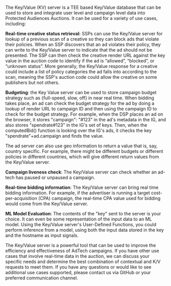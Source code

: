 The Key/Value (KV) server is a TEE based Key/Value database that can be used to store and integrate user level and campaign level data into Protected Audiences Auctions. It can be used for a variety of use cases, including:

**Real-time creative status retrieval:** SSPs can use the Key/Value server for lookup of a previous scan of a creative so they can block ads that violate their policies. When an SSP discovers that an ad violates their policy, they can write to the Key/Value server to indicate that the ad should not be presented. The SSP can then check the creative render URL against the key value in the auction code to identify if the ad is “allowed”, “blocked”, or “unknown status”. More generally, the Key/Value response for a creative could include a list of policy categories the ad falls into according to the scan, meaning the SSP's auction code could allow the creative on some publishers but not others.

**Budgeting**: the Key Value server can be used to store campaign budget strategy such as {full-speed, slow, off} in near real time. When bidding takes place, an ad can check the budget strategy for the ad by doing a lookup of render URL to campaign ID and then using the campaign ID to check for the budget strategy. For example, when the DSP places an ad on the browser, it stores "campaign": "#123" in the ad's metadata in the IG, and also stores "spendrate#123" in the IG's set of keys. Then, when the computedBid() function is looking over the IG's ads, it checks the key "spendrate"+ad.campaign and finds the value. 

The ad server can also use geo information to return a value that is, say, country specific. For example, there might be different budgets or different policies in different countries, which will give different return values from the Key/Value server. 

**Campaign liveness check**: The Key/Value server can check whether an ad-tech has paused or unpaused a campaign.

**Real-time bidding information**: The Key/Value server can bring real time bidding information. For example, if the advertiser is running a target cost-per-acquisition (CPA) campaign, the real-time CPA value used for bidding would come from the Key/Value server.

**ML Model Evaluation**: The contents of the "key" sent to the server is your choice.  It can even be some representation of the input data to an ML model.  Using the Key/Value server's User-Defined Functions, you could perform inference from a model, using both the input data stored in the key and the hostname as input signals.

The Key/Value server is a powerful tool that can be used to improve the efficiency and effectiveness of AdTech campaigns. If you have other use cases that involve real-time data in the auction, we can discuss your specific needs and determine the best combination of contextual and K/V requests to meet them. If you have any questions or would like to see additional use cases supported, please contact us via GitHub or your preferred communication channel.

